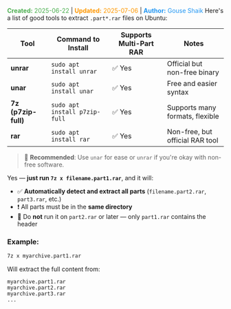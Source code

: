 <span style="color:#4caf50;"><b>Created:</b> 2025-06-22</span> | <span style="color:#ff9800;"><b>Updated:</b> 2025-07-06</span> | <span style="color:#2196f3;"><b>Author:</b> Gouse Shaik</span>
Here's a list of good tools to extract `.part*.rar` files on Ubuntu:

|**Tool**|**Command to Install**|**Supports Multi-Part RAR**|**Notes**|
|---|---|---|---|
|**unrar**|`sudo apt install unrar`|✅ Yes|Official but non-free binary|
|**unar**|`sudo apt install unar`|✅ Yes|Free and easier syntax|
|**7z (p7zip-full)**|`sudo apt install p7zip-full`|✅ Yes|Supports many formats, flexible|
|**rar**|`sudo apt install rar`|✅ Yes|Non-free, but official RAR tool|

> 🔧 **Recommended**: Use `unar` for ease or `unrar` if you're okay with non-free software.

Yes — **just run `7z x filename.part1.rar`**, and it will:

- ✅ **Automatically detect and extract all parts** (`filename.part2.rar`, `part3.rar`, etc.)
- ❗ All parts must be in the **same directory**
- 🚫 Do **not** run it on `part2.rar` or later — only `part1.rar` contains the header
### Example:
```bash
7z x myarchive.part1.rar
```

Will extract the full content from:
```
myarchive.part1.rar
myarchive.part2.rar
myarchive.part3.rar
...
```
